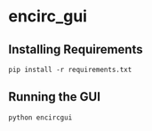 # encirc_gui

## Installing Requirements
```
pip install -r requirements.txt
```

## Running the GUI
```
python encircgui
```
